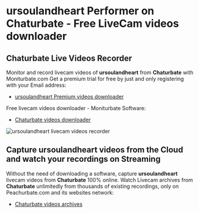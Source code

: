 # ursoulandheart Performer on Chaturbate - Free LiveCam videos downloader

## Chaturbate Live Videos Recorder

Monitor and record livecam videos of **ursoulandheart** from **Chaturbate** with Moniturbate.com
Get a premium trial for free by just and only registering with your Email address:
* [ursoulandheart Premium videos downloader](https://moniturbate.com/request-demo-licence-key.html)

Free livecam videos downloader - Moniturbate Software:
* [Chaturbate videos downloader](https://moniturbate.com/moniturbate-download-software.html)

![ursoulandheart livecam videos recorder](https://peachurnet.com/templates/moniturbate-software.png)


## Capture ursoulandheart videos from the Cloud and watch your recordings on Streaming

Without the need of downloading a software, capture **ursoulandheart** livecam videos from **Chaturbate** 100% online.
Watch Livecam archives from **Chaturbate** unlimitedly from thousands of existing recordings, only on Peachurbate.com and its websites network:
* [Chaturbate videos archives](https://peachurnet.com/)
